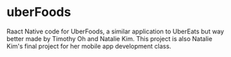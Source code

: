 # uberFoods
Raact Native code for UberFoods, a similar application to UberEats but way better made by Timothy Oh and Natalie Kim. 
This project is also Natalie Kim's final project for her mobile app development class.

